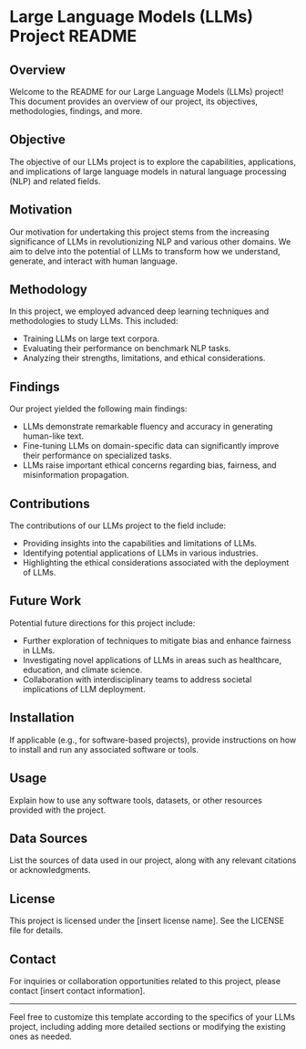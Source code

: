 # Large Language Models (LLMs) Project README

## Overview
Welcome to the README for our Large Language Models (LLMs) project! This document provides an overview of our project, its objectives, methodologies, findings, and more.

## Objective
The objective of our LLMs project is to explore the capabilities, applications, and implications of large language models in natural language processing (NLP) and related fields.

## Motivation
Our motivation for undertaking this project stems from the increasing significance of LLMs in revolutionizing NLP and various other domains. We aim to delve into the potential of LLMs to transform how we understand, generate, and interact with human language.

## Methodology
In this project, we employed advanced deep learning techniques and methodologies to study LLMs. This included:
- Training LLMs on large text corpora.
- Evaluating their performance on benchmark NLP tasks.
- Analyzing their strengths, limitations, and ethical considerations.

## Findings
Our project yielded the following main findings:
- LLMs demonstrate remarkable fluency and accuracy in generating human-like text.
- Fine-tuning LLMs on domain-specific data can significantly improve their performance on specialized tasks.
- LLMs raise important ethical concerns regarding bias, fairness, and misinformation propagation.

## Contributions
The contributions of our LLMs project to the field include:
- Providing insights into the capabilities and limitations of LLMs.
- Identifying potential applications of LLMs in various industries.
- Highlighting the ethical considerations associated with the deployment of LLMs.

## Future Work
Potential future directions for this project include:
- Further exploration of techniques to mitigate bias and enhance fairness in LLMs.
- Investigating novel applications of LLMs in areas such as healthcare, education, and climate science.
- Collaboration with interdisciplinary teams to address societal implications of LLM deployment.

## Installation
If applicable (e.g., for software-based projects), provide instructions on how to install and run any associated software or tools.

## Usage
Explain how to use any software tools, datasets, or other resources provided with the project.

## Data Sources
List the sources of data used in our project, along with any relevant citations or acknowledgments.

## License
This project is licensed under the [insert license name]. See the LICENSE file for details.

## Contact
For inquiries or collaboration opportunities related to this project, please contact [insert contact information].

---

Feel free to customize this template according to the specifics of your LLMs project, including adding more detailed sections or modifying the existing ones as needed.
